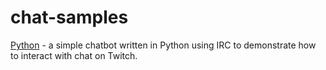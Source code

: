 # chat-samples

[Python](https://github.com/TwitchDev/chat-samples/tree/master/python) - a simple chatbot written in Python using IRC to demonstrate how to interact with chat on Twitch.
